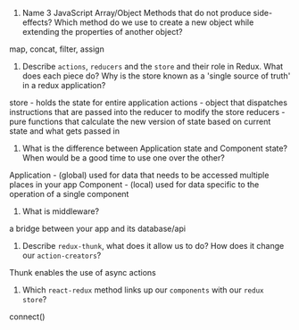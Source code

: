 1.  Name 3 JavaScript Array/Object Methods that do not produce side-effects? Which method do we use to create a new object while extending the properties of another object?

map, concat, filter, assign

1.  Describe `actions`, `reducers` and the `store` and their role in Redux. What does each piece do? Why is the store known as a 'single source of truth' in a redux application?

store - holds the state for entire application
actions - object that dispatches instructions that are passed into the reducer to modify the store
reducers - pure functions that calculate the new version of state based on current state and what gets passed in

1.  What is the difference between Application state and Component state? When would be a good time to use one over the other?

Application - (global) used for data that needs to be accessed multiple places in your app
Component - (local) used for data specific to the operation of a single component

1.  What is middleware?

a bridge between your app and its database/api

1.  Describe `redux-thunk`, what does it allow us to do? How does it change our `action-creators`?

Thunk enables the use of async actions

1.  Which `react-redux` method links up our `components` with our `redux store`?

connect()
